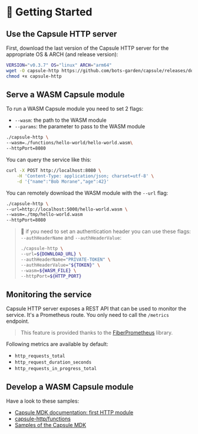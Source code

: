 # 🚀 Getting Started

## Use the Capsule HTTP server

First, download the last version of the Capsule HTTP server for the appropriate OS & ARCH (and release version):

```bash
VERSION="v0.3.7" OS="linux" ARCH="arm64"
wget -O capsule-http https://github.com/bots-garden/capsule/releases/download/${VERSION}/capsule-http-${VERSION}-${OS}-${ARCH}
chmod +x capsule-http
```

## Serve a WASM Capsule module

To run a WASM Capsule module you need to set 2 flags:

- `--wasm`: the path to the WASM module
- `--params`: the parameter to pass to the WASM module

```bash
./capsule-http \
--wasm=./functions/hello-world/hello-world.wasm\
--httpPort=8080
```

You can query the service like this:
```bash
curl -X POST http://localhost:8080 \
    -H 'Content-Type: application/json; charset=utf-8' \
    -d '{"name":"Bob Morane","age":42}'
```

You can remotely download  the WASM module with the `--url` flag:
```bash
./capsule-http \
--url=http://localhost:5000/hello-world.wasm \
--wasm=./tmp/hello-world.wasm 
--httpPort=8080
```

> 👋 if you need to set an authentication header you can use these flags: `--authHeaderName` and `--authHeaderValue`:
>
> ```bash
> ./capsule-http \
> --url=${DOWNLOAD_URL} \
> --authHeaderName="PRIVATE-TOKEN" \
> --authHeaderValue="${TOKEN}" \
> --wasm=${WASM_FILE} \
> --httpPort=${HTTP_PORT}
> ```

## Monitoring the service

Capsule HTTP server exposes a REST API that can be used to monitor the service. It's a Prometheus route. You only need to call the `/metrics` endpoint.

> This feature is provided thanks to the [FiberPrometheus](https://github.com/ansrivas/fiberprometheus) library.

Following metrics are available by default:

- `http_requests_total`
- `http_request_duration_seconds`
- `http_requests_in_progress_total`

## Develop a WASM Capsule module

Have a look to these samples:

- [Capsule MDK documentation: first HTTP module](https://bots-garden.github.io/capsule-module-sdk/first-http-module/)
- [capsule-http/functions](https://github.com/bots-garden/capsule/tree/main/capsule-http/functions)
- [Samples of the Capsule MDK](https://github.com/bots-garden/capsule-module-sdk/tree/main/samples)

